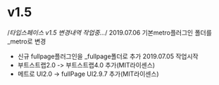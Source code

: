 # v1.5
 /*타입스페이스 v1.5 변경내역 작업중...*/ 
 2019.07.06 기본metro플러그인 폴더를 _metro로 변경
 - 신규 fullpage플러그인을 _fullpage폴더로 추가
 2019.07.05 작업시작
 - 부트스트랩2.0 -> 부트스트랩4.0 추가(MIT라이센스)
 - 메트로 UI2.0 -> fullPage UI2.9.7 추가(MIT라이센스)